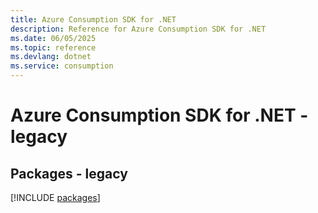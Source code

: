 ```yaml
---
title: Azure Consumption SDK for .NET
description: Reference for Azure Consumption SDK for .NET
ms.date: 06/05/2025
ms.topic: reference
ms.devlang: dotnet
ms.service: consumption
---
```

# Azure Consumption SDK for .NET - legacy
## Packages - legacy
[!INCLUDE [packages](consumption-index.md)]